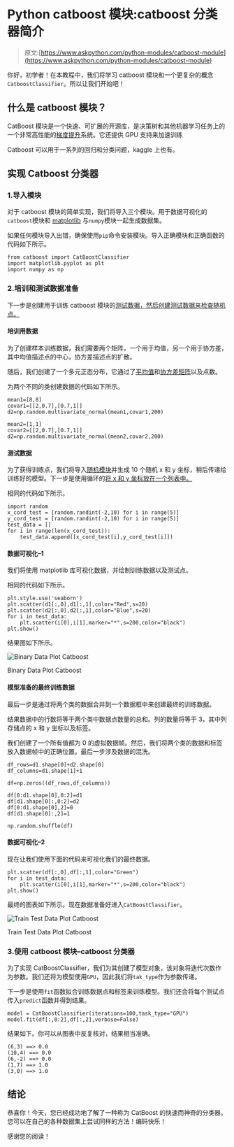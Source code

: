 # Python catboost 模块:catboost 分类器简介

> 原文:[https://www.askpython.com/python-modules/catboost-module](https://www.askpython.com/python-modules/catboost-module)

你好，初学者！在本教程中，我们将学习 catboost 模块和一个更复杂的概念`CatboostClassifier`。所以让我们开始吧！

## 什么是 catboost 模块？

CatBoost 模块是一个快速、可扩展的开源库，是决策树和其他机器学习任务上的一个非常高性能的[梯度提升](https://www.askpython.com/python/examples/gradient-boosting-model-in-python)系统。它还提供 GPU 支持来加速训练

Catboost 可以用于一系列的回归和分类问题，kaggle 上也有。

## 实现 Catboost 分类器

### 1.导入模块

对于 catboost 模块的简单实现，我们将导入三个模块。用于数据可视化的`catboost`模块和 [matplotlib](https://www.askpython.com/python-modules/matplotlib/python-matplotlib) 与`numpy`模块一起生成数据集。

如果任何模块导入出错，确保使用`pip`命令安装模块。导入正确模块和正确函数的代码如下所示。

```
from catboost import CatBoostClassifier
import matplotlib.pyplot as plt
import numpy as np

```

### 2.培训和测试数据准备

下一步是创建用于训练 catboost 模块的[测试数据，然后创建测试数据来检查随机点。](https://www.askpython.com/python/examples/split-data-training-and-testing-set)

#### 培训用数据

为了创建样本训练数据，我们需要两个矩阵，一个用于均值，另一个用于协方差，其中均值描述点的中心，协方差描述点的扩散。

随后，我们创建了一个多元正态分布，它通过了[平均值](https://www.askpython.com/python/examples/mean-and-standard-deviation-python)和[协方差矩阵](https://www.askpython.com/python/examples/principal-component-analysis)以及点数。

为两个不同的类创建数据的代码如下所示。

```
mean1=[8,8]
covar1=[[2,0.7],[0.7,1]]
d2=np.random.multivariate_normal(mean1,covar1,200)

mean2=[1,1]
covar2=[[2,0.7],[0.7,1]]
d2=np.random.multivariate_normal(mean2,covar2,200)

```

#### 测试数据

为了获得训练点，我们将导入[随机模块](https://www.askpython.com/python-modules/python-random-module-generate-random-numbers-sequences)并生成 10 个随机 x 和 y 坐标，稍后传递给训练好的模型。下一步是使用循环的[将 x 和 y 坐标放在一个列表中。](https://www.askpython.com/python/python-for-loop)

相同的代码如下所示。

```
import random
x_cord_test = [random.randint(-2,10) for i in range(5)]
y_cord_test = [random.randint(-2,10) for i in range(5)]
test_data = []
for i in range(len(x_cord_test)):
    test_data.append([x_cord_test[i],y_cord_test[i]])

```

#### 数据可视化–1

我们将使用 matplotlib 库可视化数据，并绘制训练数据以及测试点。

相同的代码如下所示。

```
plt.style.use('seaborn')
plt.scatter(d1[:,0],d1[:,1],color="Red",s=20)
plt.scatter(d2[:,0],d2[:,1],color="Blue",s=20)
for i in test_data:
    plt.scatter(i[0],i[1],marker="*",s=200,color="black")
plt.show()

```

结果图如下所示。

![Binary Data Plot Catboost](../Images/a5be8cdc13fba20ce22d9c481af009e5.png)

Binary Data Plot Catboost

#### 模型准备的最终训练数据

最后一步是通过将两个类的数据合并到一个数据框中来创建最终的训练数据。

结果数据中的行数将等于两个类中数据点数量的总和。列的数量将等于 3，其中列存储点的 x 和 y 坐标以及标签。

我们创建了一个所有值都为 0 的虚拟数据帧。然后，我们将两个类的数据和标签放入数据帧中的正确位置。最后一步涉及数据的混洗。

```
df_rows=d1.shape[0]+d2.shape[0]
df_columns=d1.shape[1]+1

df=np.zeros((df_rows,df_columns))

df[0:d1.shape[0],0:2]=d1
df[d1.shape[0]:,0:2]=d2
df[0:d1.shape[0],2]=0
df[d1.shape[0]:,2]=1

np.random.shuffle(df)

```

#### 数据可视化–2

现在让我们使用下面的代码来可视化我们的最终数据。

```
plt.scatter(df[:,0],df[:,1],color="Green")
for i in test_data:
    plt.scatter(i[0],i[1],marker="*",s=200,color="black")
plt.show()

```

最终的图表如下所示。现在数据准备好进入`CatBoostClassifier`。

![Train Test Data Plot Catboost](../Images/54b275d5c71b19703aa81211d14092cf.png)

Train Test Data Plot Catboost

### 3.使用 catboost 模块–catboost 分类器

为了实现 CatBoostClassifier，我们为其创建了模型对象，该对象将迭代次数作为参数。我们还将为模型使用`GPU`，因此我们将`tak_type`作为参数传递。

下一步是使用`fit`函数拟合训练数据点和标签来训练模型。我们还会将每个测试点传入`predict`函数并得到结果。

```
model = CatBoostClassifier(iterations=100,task_type="GPU")
model.fit(df[:,0:2],df[:,2],verbose=False)

```

结果如下。你可以从图表中反复核对，结果相当准确。

```
(6,3) ==> 0.0
(10,4) ==> 0.0
(6,-2) ==> 0.0
(1,7) ==> 1.0
(3,0) ==> 1.0

```

## 结论

恭喜你！今天，您已经成功地了解了一种称为 CatBoost 的快速而神奇的分类器。您可以在自己的各种数据集上尝试同样的方法！编码快乐！

感谢您的阅读！